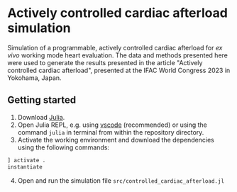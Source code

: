 # Actively controlled cardiac afterload simulation

Simulation of a programmable, actively controlled cardiac afterload for _ex vivo_ working mode heart evaluation. The data and methods presented here were used to generate the results presented in the article "Actively controlled cardiac afterload", presented at the IFAC World Congress 2023 in Yokohama, Japan.

## Getting started

1. Download [Julia](https://julialang.org/).
2. Open Julia REPL, e.g. using [vscode](https://www.julia-vscode.org/) (recommended) or using the command `julia` in terminal from within the repository directory.
3. Activate the working environment and download the dependencies using the following commands:

```julia
] activate .
instantiate
```
4. Open and run the simulation file `src/controlled_cardiac_afterload.jl`
